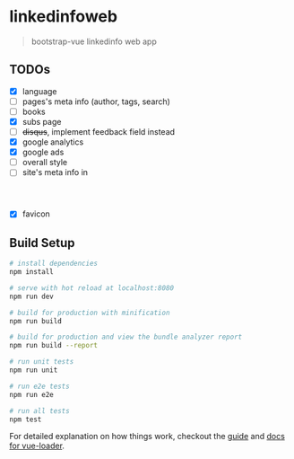# linkedinfoweb

> bootstrap-vue linkedinfo web app

## TODOs
- [x] language
- [ ] pages's meta info (author, tags, search)
- [ ] books
- [x] subs page
- [ ] ~~disqus~~, implement feedback field instead 
- [x] google analytics
- [x] google ads
- [ ] overall style
- [ ] site's meta info in <header>
- [x] favicon

## Build Setup

``` bash
# install dependencies
npm install

# serve with hot reload at localhost:8080
npm run dev

# build for production with minification
npm run build

# build for production and view the bundle analyzer report
npm run build --report

# run unit tests
npm run unit

# run e2e tests
npm run e2e

# run all tests
npm test
```

For detailed explanation on how things work, checkout the [guide](http://vuejs-templates.github.io/webpack/) and [docs for vue-loader](http://vuejs.github.io/vue-loader).
